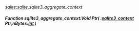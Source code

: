_[sqlite](../../modules/sqlite/sqlite-module.md):[sqlite](../../modules/sqlite/sqlite-module.md).sqlite3\_aggregate\_context_
##### Function sqlite3\_aggregate\_context:Void Ptr( :[sqlite3_context](../../modules/sqlite/sqlite-sqlite3_context.md) Ptr,nBytes:[Int](../../modules/wonkey/wonkey-types-int.md) )
